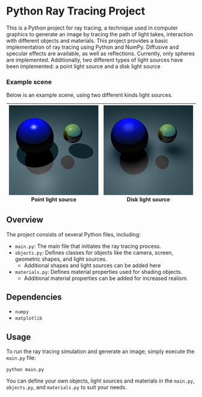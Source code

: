 # Python Ray Tracing Project

This is a Python project for ray tracing, a technique used in computer graphics to generate an image by tracing the path of light takes, interaction with different objects and materials. This project provides a basic implementation of ray tracing using Python and NumPy. Diffusive and specular effects are available, as well as reflections. Currently, only spheres are implemented. Additionally, two different types of light sources have been implemented: a point light source and a disk light source


### Example scene
Below is an example scene, using two different kinds light sources.

| ![Image 1](Images/point_reflections.png) Point light source | ![Image 2](Images/disk_reflections.png) Disk light source |
|:-----------------------------------------------------------:|:---------------------------------------------------------:|


## Overview

The project consists of several Python files, including:

- `main.py`: The main file that initiates the ray tracing process.
- `objects.py`: Defines classes for objects like the camera, screen, geometric shapes, and light sources.
  - Additional shapes and light sources can be added here
- `materials.py`: Defines material properties used for shading objects.
  - Additional material properties can be added for increased realism.

## Dependencies
- `numpy`
- `matplotlib`

## Usage

To run the ray tracing simulation and generate an image, simply execute the `main.py` file:

```
python main.py
```

You can define your own objects, light sources and materials in the `main.py`, `objects.py`, and `materials.py` to suit your needs.
